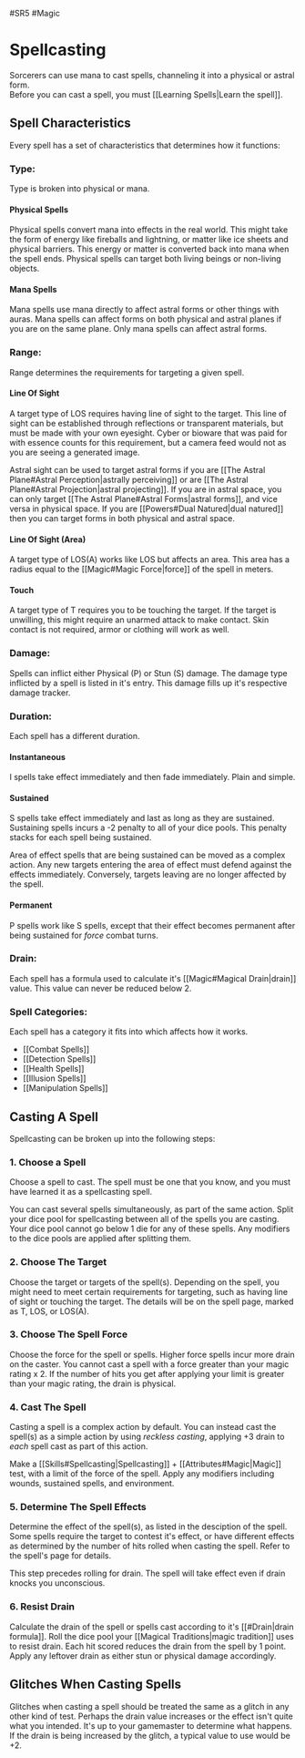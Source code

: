 #SR5 #Magic

# Spellcasting
Sorcerers can use mana to cast spells, channeling it into a physical or astral form.  
Before you can cast a spell, you must [[Learning Spells|Learn the spell]].

## Spell Characteristics
Every spell has a set of characteristics that determines how it functions:
### Type:
Type is broken into physical or mana. 
#### Physical Spells 
Physical spells convert mana into effects in the real world. This might take the form of  energy like fireballs and lightning, or matter like ice sheets and physical barriers. This energy or matter is converted back into mana when the spell ends. Physical spells can target both living beings or non-living objects.
#### Mana Spells 
Mana spells use mana directly to affect astral forms or other things with auras. Mana spells can affect forms on both physical and astral planes if you are on the same plane. Only mana spells can affect astral forms.

### Range:
Range determines the requirements for targeting a given spell.
#### Line Of Sight
A target type of LOS requires having line of sight to the target. This line of sight can be established through reflections or transparent materials, but must be made with your own eyesight. Cyber or bioware that was paid for with essence counts for this requirement, but a camera feed would not as you are seeing a generated image.

Astral sight can be used to target astral forms if you are [[The Astral Plane#Astral Perception|astrally perceiving]] or are [[The Astral Plane#Astral Projection|astral projecting]]. If you are in astral space, you can only target [[The Astral Plane#Astral Forms|astral forms]], and vice versa in physical space. If you are [[Powers#Dual Natured|dual natured]] then you can target forms in both physical and astral space.
#### Line Of Sight (Area)
A target type of LOS(A) works like LOS but affects an area. This area has a radius equal to the [[Magic#Magic Force|force]] of the spell in meters.
 #### Touch
 A target type of T requires you to be touching the target. If the target is unwilling, this might require an unarmed attack to make contact. Skin contact is not required, armor or clothing will work as well.
 
 ### Damage:
 Spells can inflict either Physical (P) or Stun (S) damage. The damage type inflicted by a spell is listed in it's entry. This damage fills up it's respective damage tracker.
 
 ### Duration:
 Each spell has a different duration.
 #### Instantaneous
 I spells take effect immediately and then fade immediately. Plain and simple.
 #### Sustained
 S spells take effect immediately and last as long as they are sustained. Sustaining spells incurs a -2 penalty to all of your dice pools. This penalty stacks for each spell being sustained.
 
 Area of effect spells that are being sustained can be moved as a complex action. Any new targets entering the area of effect must defend against the effects immediately. Conversely, targets leaving are no longer affected by the spell.
 #### Permanent
 P spells work like S spells, except that their effect becomes permanent after being sustained for *force* combat turns.
 
 ### Drain:
 Each spell has a formula used to calculate it's [[Magic#Magical Drain|drain]] value. This value can never be reduced below 2.
 
 ### Spell Categories:
 Each spell has a category it fits into which affects how it works.
 - [[Combat Spells]]
 - [[Detection Spells]]
 - [[Health Spells]]
 - [[Illusion Spells]]
 - [[Manipulation Spells]]

## Casting A Spell
Spellcasting can be broken up into the following steps:

### 1. Choose a Spell
Choose a spell to cast. The spell must be one that you know, and you must have learned it as a spellcasting spell.

You can cast several spells simultaneously, as part of the same action. Split your dice pool for spellcasting between all of the spells you are casting. Your dice pool cannot go below 1 die for any of these spells. Any modifiers to the dice pools are applied after splitting them.

### 2. Choose The Target
Choose the target or targets of the spell(s). Depending on the spell, you might need to meet certain requirements for targeting, such as having line of sight or touching the target. The details will be on the spell page, marked as T, LOS, or LOS(A).

### 3. Choose The Spell Force
Choose the force for the spell or spells. Higher force spells incur more drain on the caster. You cannot cast a spell with a force greater than your magic rating x 2.
If the number of hits you get after applying your limit is greater than your magic rating, the drain is physical.

### 4. Cast The Spell
Casting a spell is a complex action by default. You can instead cast the spell(s) as a simple action by using *reckless casting*, applying +3 drain to *each* spell cast as part of this action.

Make a [[Skills#Spellcasting|Spellcasting]] + [[Attributes#Magic|Magic]] test, with a limit of the force of the spell. Apply any modifiers including wounds, sustained spells, and environment.

### 5. Determine The Spell Effects
Determine the effect of the spell(s), as listed in the desciption of the spell. Some spells require the target to contest it's effect, or have different effects as determined by the number of hits rolled when casting the spell. Refer to the spell's page for details.

This step precedes rolling for drain. The spell will take effect even if drain knocks you unconscious.

### 6. Resist Drain
Calculate the drain of the spell or spells cast according to it's [[#Drain|drain formula]].
Roll the dice pool your [[Magical Traditions|magic tradition]] uses to resist drain. Each hit scored reduces the drain from the spell by 1 point. Apply any leftover drain as either stun or physical damage accordingly.


## Glitches When Casting Spells
Glitches when casting a spell should be treated the same as a glitch in any other kind of test. Perhaps the drain value increases or the effect isn't quite what you intended. It's up to your gamemaster to determine what happens. If the drain is being increased by the glitch, a typical value to use would be +2.